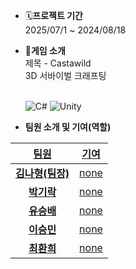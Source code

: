 - 🗓️**프로젝트 기간**
  <br> 2025/07/1 ~ 2024/08/18

- 🧶**게임 소개**
  <br> 제목 - Castawild
  <br> 3D 서바이벌 크래프팅

  <br> ![C#](https://img.shields.io/badge/-C%23-239120?style=flat-square&logo=csharp&logoColor=white)
  ![Unity](https://img.shields.io/badge/-Unity-100000?style=flat-square&logo=unity&logoColor=white)
  
- **팀원 소개 및 기여(역할)**
<a href="https://github.com/Lesin928/Castawild/graphs/contributors">

|    팀원    |                      기여                       |
| :--------: | :---------------------------------------------: |
| **김나형(팀장)** |    none  |
| **박기락** | none |
| **유승배** |    none  |
| **이승민** | none |
| **최환희** |    none  |


</p>
